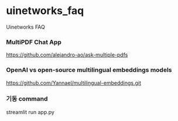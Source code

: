 # uinetworks_faq
Uinetworks FAQ

### MultiPDF Chat App
https://github.com/alejandro-ao/ask-multiple-pdfs

### OpenAI vs open-source multilingual embeddings models
https://github.com/Yannael/multilingual-embeddings.git

### 기동 command
streamlit run app.py
